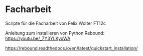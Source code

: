 # Facharbeit
Scripte für die Facharbeit von Felix Wolter FT12c

Anleitung zum Installieren von Python Rebound:
https://youtu.be/_7Y3YLKyxWA

https://rebound.readthedocs.io/en/latest/quickstart_installation/
